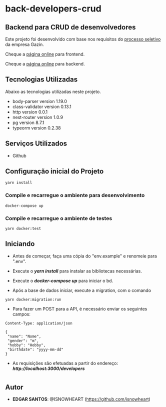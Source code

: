 # back-developers-crud
 
## Backend para CRUD de desenvolvedores


Este projeto foi desenvolvido com base nos requisitos do [processo seletivo](https://gitlab.com/felipe.furtuoso538/pontential-crud) da empresa Gazin.

Cheque a [página online](https://github.com/isnowheart/frontend-developers-crud) para frontend.

Cheque a [página online](https://github.com/isnowheart/backend-developers-crud) para backend.
## Tecnologias Utilizadas
 
Abaixo as tecnologias utilizadas neste projeto.
 

  *  body-parser       version 1.19.0
  *  class-validator   version 0.13.1
  *  http              version 0.0.1
  *  nest-router       version 1.0.9
  *  pg                version 8.7.1
  *  typeorm           version 0.2.38 
 
## Serviços Utilizados
 
* Github
 
## Configuração inicial do Projeto
```
yarn install
```

### Compile e recarregue o ambiente para desenvolvimento

```
docker-compose up
```
### Compile e recarregue o ambiente de testes

```
yarn docker:test
```




## Iniciando

* Antes de começar, faça uma cópia do "env.example" e renomeie para ".env".

* Execute o ***yarn install*** para instalar as bibliotecas necessárias.

* Execute o ***docker-compose up*** para iniciar o bd.

* Após a base de dados iniciar, execute a migration, com o comando 
 ```
 yarn docker:migration:run
 ```
* Para fazer um POST para a API, é necessário enviar os seguintes campos:


 ```
 Content-Type: application/json

{
  "name": "Nome",
  "gender": "m",
  "hobby": "Hobby",
  "birthdate": "yyyy-mm-dd"
}
 ```

* As requisições são efetuadas a partir do endereço: 
***http://localhost:3000/developers***

#

## Autor
 
* **EDGAR SANTOS**: @ISNOWHEART (https://github.com/isnowheart)
